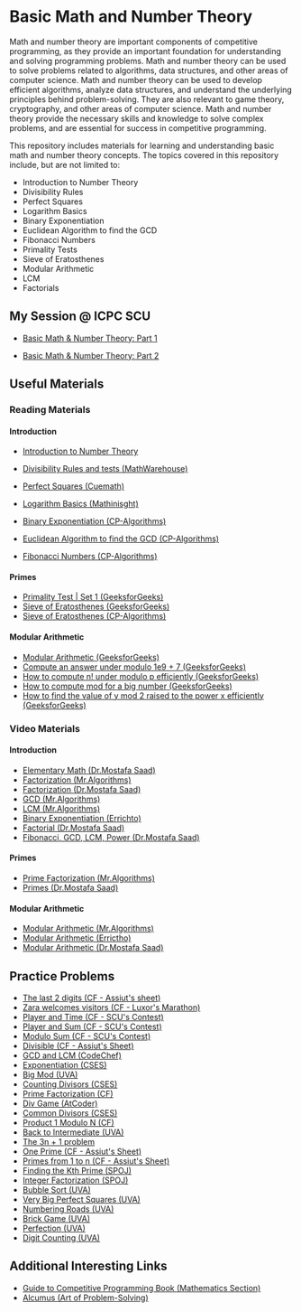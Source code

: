 
# Basic Math and Number Theory

Math and number theory are important components of competitive programming, as they provide an important foundation for understanding and solving programming problems. Math and number theory can be used to solve problems related to algorithms, data structures, and other areas of computer science. Math and number theory can be used to develop efficient algorithms, analyze data structures, and understand the underlying principles behind problem-solving. They are also relevant to game theory, cryptography, and other areas of computer science. Math and number theory provide the necessary skills and knowledge to solve complex problems, and are essential for success in competitive programming.

This repository includes materials for learning and understanding basic math and number theory concepts. The topics covered in this repository include, but are not limited to:

-   Introduction to Number Theory
-   Divisibility Rules
-   Perfect Squares
-   Logarithm Basics
-   Binary Exponentiation
-   Euclidean Algorithm to find the GCD
-   Fibonacci Numbers
-   Primality Tests
-   Sieve of Eratosthenes
-   Modular Arithmetic
-   LCM
-   Factorials


## My Session @ ICPC SCU
- [Basic Math & Number Theory: Part 1](https://www.youtube.com/watch?v=UaVq66jUhyc&t=2552s)

- [Basic Math & Number Theory: Part 2](https://www.youtube.com/watch?v=SgdE9CN7Fz4)

## Useful Materials

### Reading Materials

#### Introduction
- [Introduction to Number Theory](https://davidaltizio.web.illinois.edu/Divisors%20and%20Divisibility%20Overview.pdf)
- [Divisibility Rules and tests (MathWarehouse)](https://www.mathwarehouse.com/arithmetic/numbers/divisibility-rules-and-tests.php)
- [Perfect Squares (Cuemath)](https://www.cuemath.com/algebra/perfect-squares/)
- [Logarithm Basics (Mathinisght)](https://mathinsight.org/logarithm_basics)
- [Binary Exponentiation (CP-Algorithms)](https://cp-algorithms.com/algebra/binary-exp.html)
- [Euclidean Algorithm to find the GCD (CP-Algorithms)](https://cp-algorithms.com/algebra/euclid-algorithm.html)

- [Fibonacci Numbers (CP-Algorithms)](https://cp-algorithms.com/algebra/fibonacci-numbers.html)

#### Primes
- [Primality Test | Set 1 (GeeksforGeeks)](https://www.geeksforgeeks.org/primality-test-set-1-introduction-and-school-method/)
- [Sieve of Eratosthenes (GeeksforGeeks)](https://www.geeksforgeeks.org/sieve-of-eratosthenes/)
- [Sieve of Eratosthenes (CP-Algorithms)](https://cp-algorithms.com/algebra/sieve-of-eratosthenes.html)

#### Modular Arithmetic
- [Modular Arithmetic (GeeksforGeeks)](https://www.geeksforgeeks.org/modular-arithmetic/)
- [Compute an answer under modulo 1e9 + 7 (GeeksforGeeks)](https://www.geeksforgeeks.org/modulo-1097-1000000007/)
- [How to compute n! under modulo p efficiently (GeeksforGeeks)](https://www.geeksforgeeks.org/compute-n-under-modulo-p/)
- [How to compute mod for a big number (GeeksforGeeks)](https://www.geeksforgeeks.org/how-to-compute-mod-of-a-big-number/)
- [How to find the value of y mod 2 raised to the power x efficiently (GeeksforGeeks)](https://www.geeksforgeeks.org/find-value-of-y-mod-2-raised-to-power-x/)


### Video Materials

#### Introduction
- [Elementary Math (Dr.Mostafa Saad)](https://www.youtube.com/watch?v=Syx2qDjj7TE&list=PLPt2dINI2MIY7l5zyFd1W28rei3b-AXaJ&index=1)
- [Factorization (Mr.Algorithms)](https://www.youtube.com/watch?v=JS-0DOGrNmo&list=PLR5x_RGTMNNX6KCXeA9Fj-xNLzt9bi3eL&index=9)
- [Factorization (Dr.Mostafa Saad)](https://www.youtube.com/watch?v=-5ApOQDhBtU&list=PLPt2dINI2MIY7l5zyFd1W28rei3b-AXaJ&index=4)
- [GCD (Mr.Algorithms)](https://www.youtube.com/watch?v=DWaor1rGxog&list=PLR5x_RGTMNNX6KCXeA9Fj-xNLzt9bi3eL&index=15)
- [LCM (Mr.Algorithms)](https://www.youtube.com/watch?v=si-Tk_C0nIQ&list=PLR5x_RGTMNNX6KCXeA9Fj-xNLzt9bi3eL&index=18)
- [Binary Exponentiation (Errichto)](https://www.youtube.com/watch?v=L-Wzglnm4dM&t=101s)
- [Factorial (Dr.Mostafa Saad)](https://www.youtube.com/watch?v=YTLv1fgISPI&list=PLPt2dINI2MIY7l5zyFd1W28rei3b-AXaJ&index=5)
- [Fibonacci, GCD, LCM, Power (Dr.Mostafa Saad)](https://www.youtube.com/watch?v=YklnFXpq0ZE&list=PLPt2dINI2MIY7l5zyFd1W28rei3b-AXaJ&index=6)

#### Primes
- [Prime Factorization (Mr.Algorithms)](https://www.youtube.com/watch?v=O4WljSHt27w&list=PLR5x_RGTMNNX6KCXeA9Fj-xNLzt9bi3eL&index=12)
- [Primes (Dr.Mostafa Saad)](https://www.youtube.com/watch?v=VZBfW08ECgA&list=PLPt2dINI2MIY7l5zyFd1W28rei3b-AXaJ&index=3)

#### Modular Arithmetic
- [Modular Arithmetic (Mr.Algorithms)](https://www.youtube.com/watch?v=Scw9LAtuwvg&list=PLR5x_RGTMNNX6KCXeA9Fj-xNLzt9bi3eL&index=2)
- [Modular Arithmetic (Errictho)](https://www.youtube.com/watch?v=-OPohCQqi_E)
- [Modular Arithmetic (Dr.Mostafa Saad)](https://www.youtube.com/watch?v=9sqvjnvuLtY&list=PLPt2dINI2MIY7l5zyFd1W28rei3b-AXaJ&index=2)


## Practice Problems

- [The last 2 digits (CF - Assiut's sheet)](https://codeforces.com/group/MWSDmqGsZm/contest/219158/problem/Y)
- [Zara welcomes visitors (CF - Luxor's Marathon)](https://codeforces.com/group/y3RUgysowo/contest/376178/problem/Y)
- [Player and Time (CF - SCU's Contest)](https://codeforces.com/group/p6hc42ieQe/contest/296868/problem/B)
- [Player and Sum (CF - SCU's Contest)](https://codeforces.com/group/p6hc42ieQe/contest/296868/problem/C)
- [Modulo Sum (CF - SCU's Contest)](https://codeforces.com/group/p6hc42ieQe/contest/297904/problem/F)
- [Divisible (CF - Assiut's Sheet)](https://codeforces.com/group/MWSDmqGsZm/contest/223338/problem/M)
- [GCD and LCM (CodeChef)](https://www.codechef.com/problems/FLOW016)
- [Exponentiation (CSES)](https://cses.fi/problemset/task/1095)
- [Big Mod (UVA)](https://onlinejudge.org/index.php?option=onlinejudge&page=show_problem&problem=310)
- [Counting Divisors (CSES)](https://cses.fi/problemset/task/1713)
- [Prime Factorization (CF)](https://codeforces.com/problemset/problem/162/C)
- [Div Game (AtCoder)](https://atcoder.jp/contests/abc169/tasks/abc169_d)
- [Common Divisors (CSES)](https://cses.fi/problemset/task/1081)
- [Product 1 Modulo N (CF)](https://codeforces.com/problemset/problem/1514/C)
- [Back to Intermediate (UVA)](https://onlinejudge.org/index.php?option=onlinejudge&Itemid=8&page=show_problem&problem=1714)
- [The 3n + 1 problem](https://onlinejudge.org/index.php?option=onlinejudge&Itemid=8&page=show_problem&problem=36)
- [One Prime (CF - Assiut's Sheet)](https://codeforces.com/group/MWSDmqGsZm/contest/219432/problem/H)
- [Primes from 1 to n (CF - Assiut's Sheet)](https://codeforces.com/group/MWSDmqGsZm/contest/219432/problem/J)
- [Finding the Kth Prime (SPOJ)](https://www.spoj.com/problems/TDKPRIME/)
- [Integer Factorization (SPOJ)](https://www.spoj.com/problems/FACT0/)
- [Bubble Sort (UVA)](https://onlinejudge.org/index.php?option=onlinejudge&Itemid=8&page=show_problem&problem=3155)
- [Very Big Perfect Squares (UVA)](https://onlinejudge.org/index.php?option=onlinejudge&Itemid=8&page=show_problem&problem=3178)
- [Numbering Roads (UVA)](https://onlinejudge.org/index.php?option=onlinejudge&Itemid=8&page=show_problem&problem=2823)
- [Brick Game (UVA)](https://onlinejudge.org/index.php?option=onlinejudge&Itemid=8&page=show_problem&problem=2986)
- [Perfection (UVA)](https://onlinejudge.org/index.php?option=onlinejudge&Itemid=8&page=show_problem&problem=318)
- [Digit Counting (UVA)](https://onlinejudge.org/index.php?option=onlinejudge&Itemid=8&page=show_problem&problem=3666)

## Additional Interesting Links

- [Guide to Competitive Programming Book (Mathematics Section)](https://link.springer.com/chapter/10.1007/978-3-319-72547-5_11#Sec2)
- [Alcumus (Art of Problem-Solving)](https://artofproblemsolving.com/alcumus/problem)